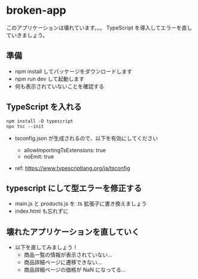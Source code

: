 # broken-app

このアプリケーションは壊れています。。。
TypeScript を導入してエラーを直していきましょう。

## 準備

- npm install してパッケージをダウンロードします
- npm run dev して起動します
- 何も表示されていないことを確認する

## TypeScript を入れる

```:bash
npm install -D typescript
npx tsc --init
```

- tsconfig.json が生成されるので、以下を有効にしてください

  - allowImportingTsExtensions: true
  - noEmit: true

- ref: https://www.typescriptlang.org/ja/tsconfig

## typescript にして型エラーを修正する

- main.js と products.js を .ts 拡張子に書き換えましょう
- index.html も忘れずに

## 壊れたアプリケーションを直していく

- 以下を直してみましょう！
  - 商品一覧の情報が表示されていない...
  - 商品詳細ページに遷移できない...
  - 商品詳細ページの価格が NaN になってる...
